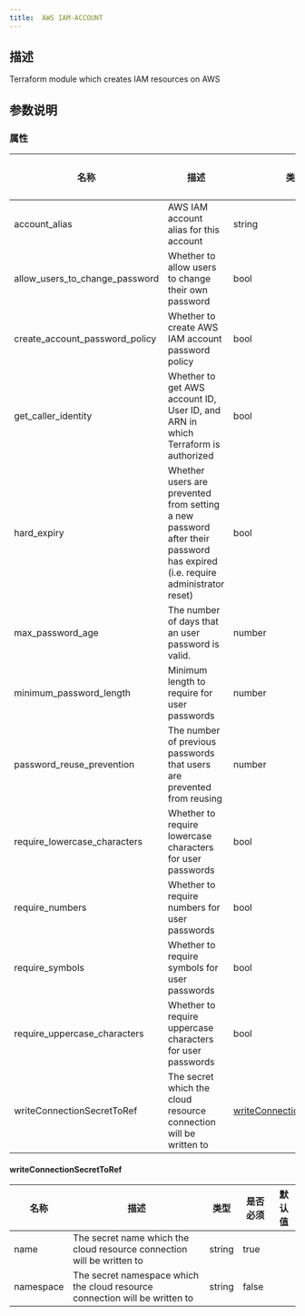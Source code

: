 ```yaml
---
title:  AWS IAM-ACCOUNT
---
```


## 描述

Terraform module which creates IAM resources on AWS

## 参数说明


### 属性

 名称 | 描述 | 类型 | 是否必须 | 默认值 
 ------------ | ------------- | ------------- | ------------- | ------------- 
 account_alias | AWS IAM account alias for this account | string | true |  
 allow_users_to_change_password | Whether to allow users to change their own password | bool | false |  
 create_account_password_policy | Whether to create AWS IAM account password policy | bool | false |  
 get_caller_identity | Whether to get AWS account ID, User ID, and ARN in which Terraform is authorized | bool | false |  
 hard_expiry | Whether users are prevented from setting a new password after their password has expired (i.e. require administrator reset) | bool | false |  
 max_password_age | The number of days that an user password is valid. | number | false |  
 minimum_password_length | Minimum length to require for user passwords | number | false |  
 password_reuse_prevention | The number of previous passwords that users are prevented from reusing | number | false |  
 require_lowercase_characters | Whether to require lowercase characters for user passwords | bool | false |  
 require_numbers | Whether to require numbers for user passwords | bool | false |  
 require_symbols | Whether to require symbols for user passwords | bool | false |  
 require_uppercase_characters | Whether to require uppercase characters for user passwords | bool | false |  
 writeConnectionSecretToRef | The secret which the cloud resource connection will be written to | [writeConnectionSecretToRef](#writeConnectionSecretToRef) | false |  


#### writeConnectionSecretToRef

 名称 | 描述 | 类型 | 是否必须 | 默认值 
 ------------ | ------------- | ------------- | ------------- | ------------- 
 name | The secret name which the cloud resource connection will be written to | string | true |  
 namespace | The secret namespace which the cloud resource connection will be written to | string | false |  
